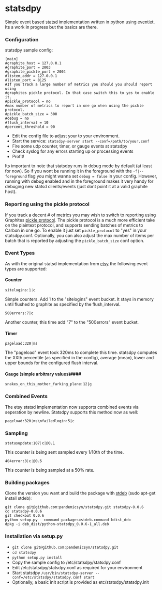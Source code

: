 # statsdpy #

Simple event based [statsd](http://github.com/etsy/statsd) implementation written in python using [eventlet](http://eventlet.net). 
Its a work in progress but the basics are there.

### Configuration ###

statsdpy sample config:

    [main]
    #graphite_host = 127.0.0.1
    #graphite_port = 2003
    #graphite_pickle_port = 2004
    #listen_addr = 127.0.0.1
    #listen_port = 8125
    #If you track a large number of metrics you should you should report using
    #graphites pickle protocol. In that case switch this to yes to enable it.
    #pickle_protocol = no
    #max number of metrics to report in one go when using the pickle protocol.
    #pickle_batch_size = 300
    #debug = no
    #flush_interval = 10
    #percent_threshold = 90

 - Edit the config file to adjust your to your environment.
 - Start the service: `statsdpy-server start --conf=/path/to/your.conf`
 - Fire some udp counter, timer, or gauge events at statsdpy
 - Check syslog for any errors starting up or processing events
 - Profit!

Its important to note that statsdpy runs in debug mode by default (at least for now). So if you wont be running it in the foreground with the `-f|--foreground` flag you might wanna set `debug = false` in your config. However, running with debug enabled and in the foreground makes it very handy for debuging new statsd clients/events (just dont point it at a valid graphite host).

### Reporting using the pickle protocol ###

If you track a decent # of metrics you may wish to switch to reporting using Graphites [pickle protocol](http://graphite.readthedocs.org/en/latest/feeding-carbon.html#the-pickle-protocol). The pickle protocol is a much more efficient take on the plaintext protocol, and supports sending batches of metrics to Carbon in one go. To enable it just set  ``pickle_protocol`` to "yes" in your statsdpy.conf. Optionally, you can also adjust the max number of items per batch that is reported by adjusting the ``pickle_batch_size`` conf option.

### Event Types ###

As with the original statsd implementation from [etsy](https://github.com/etsy/statsd) the following event types are supported:

#### Counter ####

    sitelogins:1|c

Simple counters. Add 1 to the "sitelogins" event bucket. It stays in memory until flushed to graphite as specified by the flush_interval.

    500errors:7|c

Another counter, this time add "7" to the "500errors" event bucket.

#### Timer ####

    pageload:320|ms

The "pageload" event took 320ms to complete this time. statsdpy computes the XXth percentile (as specified in the config), average (mean), lower and upper bounds for the configured flush interval.

#### Gauge (simple arbitrary values)####

    snakes_on_this_mother_farking_plane:12|g

### Combined Events ###

The etsy statsd implementation now supports combined events via seperation by newline. Statsdpy supports this method now as well:

    pageload:320|ms\nfailedlogin:5|c

### Sampling ###

    statusupdate:107|c|@0.1

This counter is being sent sampled every 1/10th of the time.

    404error:3|c|@0.5

This counter is being sampled at a 50% rate.

### Building packages ###

Clone the version you want and build the package with [stdeb](https://github.com/astraw/stdeb "stdeb") (sudo apt-get install stdeb):

    git clone git@github.com:pandemicsyn/statsdpy.git statsdpy-0.0.6
    cd statsdpy-0.0.6
    git checkout 0.0.6
    python setup.py --command-packages=stdeb.command bdist_deb
    dpkg -i deb_dist/python-statsdpy_0.0.6-1_all.deb

### Installation via setup.py ###

- ``git clone git@github.com:pandemicsyn/statsdpy.git``
- ``cd statsdpy``
- ``python setup.py install``
- Copy the sample config to /etc/statsdpy/statsdpy.conf
- Edit /etc/statsdpy/statsdpy.conf as required for your environment
- Start statsdpy ``/usr/bin/statsdpy-server --conf=/etc/statsdpy/statsdpy.conf start``
- Optionally, a basic init script is provided as etc/statsdpy/statsdpy.init
